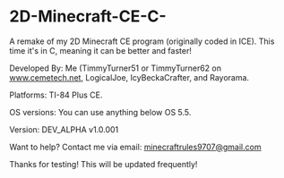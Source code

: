 # 2D-Minecraft-CE-C-
A remake of my 2D Minecraft CE program (originally coded in ICE). This time it's in C, meaning it can be better and faster!

Developed By: Me (TimmyTurner51 or TimmyTurner62 on www.cemetech.net, LogicalJoe, IcyBeckaCrafter, and Rayorama.

Platforms: TI-84 Plus CE.

OS versions: You can use anything below OS 5.5.

Version: DEV_ALPHA v1.0.001

Want to help? Contact me via email: minecraftrules9707@gmail.com

Thanks for testing! This will be updated frequently!
